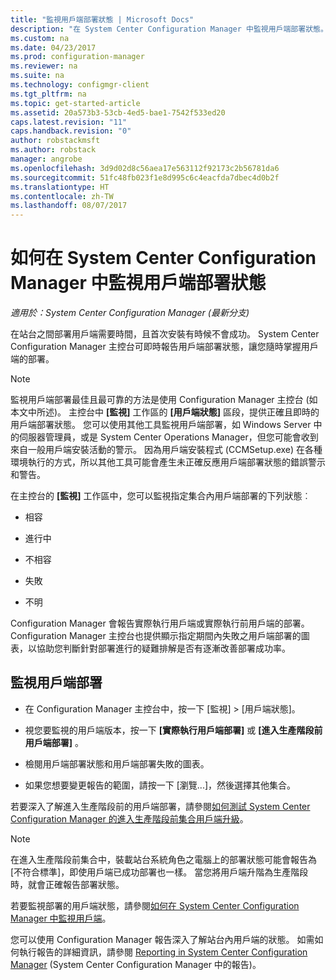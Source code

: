 ```yaml
---
title: "監視用戶端部署狀態 | Microsoft Docs"
description: "在 System Center Configuration Manager 中監視用戶端部署狀態。"
ms.custom: na
ms.date: 04/23/2017
ms.prod: configuration-manager
ms.reviewer: na
ms.suite: na
ms.technology: configmgr-client
ms.tgt_pltfrm: na
ms.topic: get-started-article
ms.assetid: 20a573b3-53cb-4ed5-bae1-7542f533ed20
caps.latest.revision: "11"
caps.handback.revision: "0"
author: robstackmsft
ms.author: robstack
manager: angrobe
ms.openlocfilehash: 3d9d02d8c56aea17e563112f92173c2b56781da6
ms.sourcegitcommit: 51fc48fb023f1e8d995c6c4eacfda7dbec4d0b2f
ms.translationtype: HT
ms.contentlocale: zh-TW
ms.lasthandoff: 08/07/2017
---
```

# <a name="how-to-monitor-client-deployment-status-in-system-center-configuration-manager"></a>如何在 System Center Configuration Manager 中監視用戶端部署狀態

*適用於：System Center Configuration Manager (最新分支)*

在站台之間部署用戶端需要時間，且首次安裝有時候不會成功。 System Center Configuration Manager 主控台可即時報告用戶端部署狀態，讓您隨時掌握用戶端的部署。  

> [!NOTE]  
>  監視用戶端部署最佳且最可靠的方法是使用 Configuration Manager 主控台 (如本文中所述)。 主控台中 **[監視]** 工作區的 **[用戶端狀態]** 區段，提供正確且即時的用戶端部署狀態。 您可以使用其他工具監視用戶端部署，如 Windows Server 中的伺服器管理員，或是 System Center Operations Manager，但您可能會收到來自一般用戶端安裝活動的警示。 因為用戶端安裝程式 (CCMSetup.exe) 在各種環境執行的方式，所以其他工具可能會產生未正確反應用戶端部署狀態的錯誤警示和警告。  

 在主控台的 **[監視]** 工作區中，您可以監視指定集合內用戶端部署的下列狀態︰  

-   相容  

-   進行中  

-   不相容  

-   失敗  

-   不明  

 Configuration Manager 會報告實際執行用戶端或實際執行前用戶端的部署。 Configuration Manager 主控台也提供顯示指定期間內失敗之用戶端部署的圖表，以協助您判斷針對部署進行的疑難排解是否有逐漸改善部署成功率。  

## <a name="to-monitor-client-deployments"></a>監視用戶端部署  

-   在 Configuration Manager 主控台中，按一下 [監視] > [用戶端狀態]。  

-   視您要監視的用戶端版本，按一下 **[實際執行用戶端部署]** 或 **[進入生產階段前用戶端部署]** 。  

-   檢閱用戶端部署狀態和用戶端部署失敗的圖表。  

-   如果您想要變更報告的範圍，請按一下 [瀏覽...]，然後選擇其他集合。  

 若要深入了解進入生產階段前的用戶端部署，請參閱[如何測試 System Center Configuration Manager 的進入生產階段前集合用戶端升級](../../../core/clients/manage/upgrade/test-client-upgrades.md)。

 > [!NOTE]
 > 在進入生產階段前集合中，裝載站台系統角色之電腦上的部署狀態可能會報告為 [不符合標準]，即使用戶端已成功部署也一樣。 當您將用戶端升階為生產階段時，就會正確報告部署狀態。   

 若要監視部署的用戶端狀態，請參閱[如何在 System Center Configuration Manager 中監視用戶端](../../../core/clients/manage/monitor-clients.md)。  

 您可以使用 Configuration Manager 報告深入了解站台內用戶端的狀態。 如需如何執行報告的詳細資訊，請參閱 [Reporting in System Center Configuration Manager](../../../core/servers/manage/reporting.md) (System Center Configuration Manager 中的報告)。  
